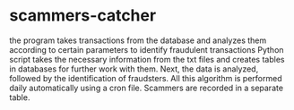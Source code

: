 # scammers-catcher
the program takes transactions from the database and analyzes them according to certain parameters to identify fraudulent transactions
Python script takes the necessary information from the txt files and creates tables in databases for further work with them. Next, the data is analyzed, 
followed by the identification of fraudsters. All this algorithm is performed daily automatically using a cron file. Scammers are recorded in a separate table.
